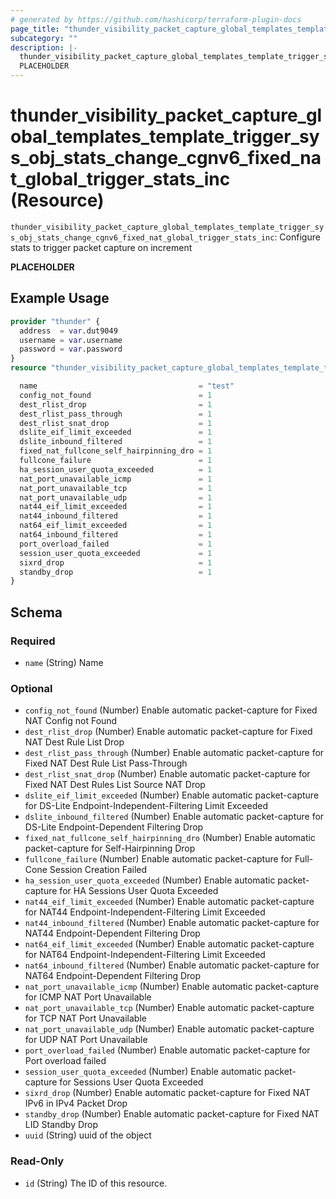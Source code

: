 ```yaml
---
# generated by https://github.com/hashicorp/terraform-plugin-docs
page_title: "thunder_visibility_packet_capture_global_templates_template_trigger_sys_obj_stats_change_cgnv6_fixed_nat_global_trigger_stats_inc Resource - terraform-provider-thunder"
subcategory: ""
description: |-
  thunder_visibility_packet_capture_global_templates_template_trigger_sys_obj_stats_change_cgnv6_fixed_nat_global_trigger_stats_inc: Configure stats to trigger packet capture on increment
  PLACEHOLDER
---
```


# thunder_visibility_packet_capture_global_templates_template_trigger_sys_obj_stats_change_cgnv6_fixed_nat_global_trigger_stats_inc (Resource)

`thunder_visibility_packet_capture_global_templates_template_trigger_sys_obj_stats_change_cgnv6_fixed_nat_global_trigger_stats_inc`: Configure stats to trigger packet capture on increment

__PLACEHOLDER__

## Example Usage

```terraform
provider "thunder" {
  address  = var.dut9049
  username = var.username
  password = var.password
}
resource "thunder_visibility_packet_capture_global_templates_template_trigger_sys_obj_stats_change_cgnv6_fixed_nat_global_trigger_stats_inc" "thunder_visibility_packet_capture_global_templates_template_trigger_sys_obj_stats_change_cgnv6_fixed_nat_global_trigger_stats_inc" {

  name                                    = "test"
  config_not_found                        = 1
  dest_rlist_drop                         = 1
  dest_rlist_pass_through                 = 1
  dest_rlist_snat_drop                    = 1
  dslite_eif_limit_exceeded               = 1
  dslite_inbound_filtered                 = 1
  fixed_nat_fullcone_self_hairpinning_dro = 1
  fullcone_failure                        = 1
  ha_session_user_quota_exceeded          = 1
  nat_port_unavailable_icmp               = 1
  nat_port_unavailable_tcp                = 1
  nat_port_unavailable_udp                = 1
  nat44_eif_limit_exceeded                = 1
  nat44_inbound_filtered                  = 1
  nat64_eif_limit_exceeded                = 1
  nat64_inbound_filtered                  = 1
  port_overload_failed                    = 1
  session_user_quota_exceeded             = 1
  sixrd_drop                              = 1
  standby_drop                            = 1
}
```

<!-- schema generated by tfplugindocs -->
## Schema

### Required

- `name` (String) Name

### Optional

- `config_not_found` (Number) Enable automatic packet-capture for Fixed NAT Config not Found
- `dest_rlist_drop` (Number) Enable automatic packet-capture for Fixed NAT Dest Rule List Drop
- `dest_rlist_pass_through` (Number) Enable automatic packet-capture for Fixed NAT Dest Rule List Pass-Through
- `dest_rlist_snat_drop` (Number) Enable automatic packet-capture for Fixed NAT Dest Rules List Source NAT Drop
- `dslite_eif_limit_exceeded` (Number) Enable automatic packet-capture for DS-Lite Endpoint-Independent-Filtering Limit Exceeded
- `dslite_inbound_filtered` (Number) Enable automatic packet-capture for DS-Lite Endpoint-Dependent Filtering Drop
- `fixed_nat_fullcone_self_hairpinning_dro` (Number) Enable automatic packet-capture for Self-Hairpinning Drop
- `fullcone_failure` (Number) Enable automatic packet-capture for Full-Cone Session Creation Failed
- `ha_session_user_quota_exceeded` (Number) Enable automatic packet-capture for HA Sessions User Quota Exceeded
- `nat44_eif_limit_exceeded` (Number) Enable automatic packet-capture for NAT44 Endpoint-Independent-Filtering Limit Exceeded
- `nat44_inbound_filtered` (Number) Enable automatic packet-capture for NAT44 Endpoint-Dependent Filtering Drop
- `nat64_eif_limit_exceeded` (Number) Enable automatic packet-capture for NAT64 Endpoint-Independent-Filtering Limit Exceeded
- `nat64_inbound_filtered` (Number) Enable automatic packet-capture for NAT64 Endpoint-Dependent Filtering Drop
- `nat_port_unavailable_icmp` (Number) Enable automatic packet-capture for ICMP NAT Port Unavailable
- `nat_port_unavailable_tcp` (Number) Enable automatic packet-capture for TCP NAT Port Unavailable
- `nat_port_unavailable_udp` (Number) Enable automatic packet-capture for UDP NAT Port Unavailable
- `port_overload_failed` (Number) Enable automatic packet-capture for Port overload failed
- `session_user_quota_exceeded` (Number) Enable automatic packet-capture for Sessions User Quota Exceeded
- `sixrd_drop` (Number) Enable automatic packet-capture for Fixed NAT IPv6 in IPv4 Packet Drop
- `standby_drop` (Number) Enable automatic packet-capture for Fixed NAT LID Standby Drop
- `uuid` (String) uuid of the object

### Read-Only

- `id` (String) The ID of this resource.


